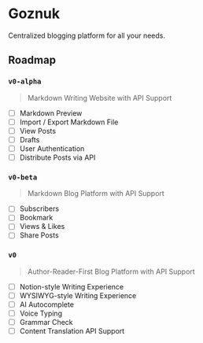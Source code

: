 # Goznuk

Centralized blogging platform for all your needs.

## Roadmap

### `v0-alpha`

> Markdown Writing Website with API Support

- [ ] Markdown Preview
- [ ] Import / Export Markdown File
- [ ] View Posts
- [ ] Drafts
- [ ] User Authentication
- [ ] Distribute Posts via API

### `v0-beta`

> Markdown Blog Platform with API Support

- [ ] Subscribers
- [ ] Bookmark
- [ ] Views & Likes
- [ ] Share Posts

### `v0`

> Author-Reader-First Blog Platform with API Support

- [ ] Notion-style Writing Experience
- [ ] WYSIWYG-style Writing Experience
- [ ] AI Autocomplete
- [ ] Voice Typing
- [ ] Grammar Check
- [ ] Content Translation API Support
